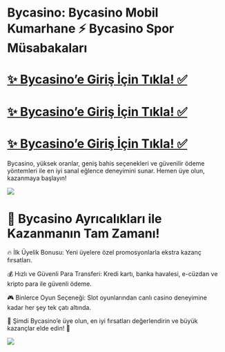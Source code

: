 # Bycasino: Bycasino Mobil Kumarhane ⚡️ Bycasino Spor Müsabakaları

# <a href="http://yenilink.org/bycasino">✨ Bycasino’e Giriş İçin Tıkla! ✅</a>  
# <a href="http://yenilink.org/bycasino">✨ Bycasino’e Giriş İçin Tıkla! ✅</a>  
# <a href="http://yenilink.org/bycasino">✨ Bycasino’e Giriş İçin Tıkla! ✅</a>    
Bycasino, yüksek oranlar, geniş bahis seçenekleri ve güvenilir ödeme yöntemleri ile en iyi sanal eğlence deneyimini sunar. Hemen üye olun, kazanmaya başlayın!

<a href="http://yenilink.org/bycasino"><img src="https://s13.gifyu.com/images/b2l9N.gif"></a> 

# 🎁 Bycasino Ayrıcalıkları ile Kazanmanın Tam Zamanı!

🔥 İlk Üyelik Bonusu: Yeni üyelere özel promosyonlarla ekstra kazanç fırsatları.

💰 Hızlı ve Güvenli Para Transferi: Kredi kartı, banka havalesi, e-cüzdan ve kripto para ile güvenli ödeme.

🎮 Binlerce Oyun Seçeneği: Slot oyunlarından canlı casino deneyimine kadar her şey tek çatı altında.

🎯 Şimdi Bycasino’e üye olun, en iyi fırsatları değerlendirin ve büyük kazançlar elde edin! 🚀

<a href="http://yenilink.org/bycasino"><img src="https://s13.gifyu.com/images/b2l9E.gif"></a> 
